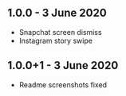## 1.0.0 - 3 June 2020

* Snapchat screen dismiss
* Instagram story swipe

## 1.0.0+1 - 3 June 2020

* Readme screenshots fixed

